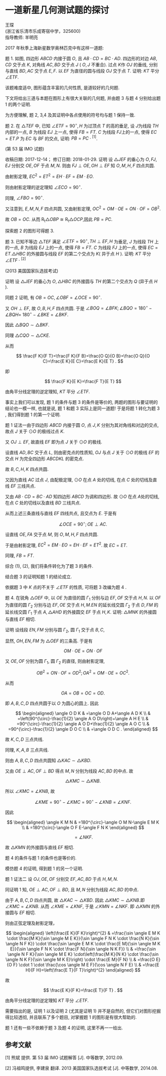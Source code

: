 # 一道新星几何测试题的探讨 

王琛<br>(浙江省乐清市乐成寄宿中学，325600)<br>指导教师: 羊明亮

2017 年秋季上海新星数学奥林匹克中有这样一道题:

题 1. 如图, 四边形 $A B C D$ 内接于圆 $O$, 且 $A B \cdot C D=B C \cdot A D$. 四边形的对边 $A B, C D$ 交于点 $K$, 对角线 $A C, B D$ 交于点 $J$ ( $O, J$ 不重合). 过点 $K$作 $O J$ 的垂线, 分别与直线 $B D, A C$ 交于点 $E, F$. 以 $E F$ 为直径的圆与线段 $O J$ 交于点 $T$. 证明: $K T$ 平分 $\angle E T F$.



该题难度适中, 图形蕴含丰富的几何性质, 是道较好的几何题.

下文将给出三道与本题在图形上有很大关联的几何题, 并由题 3 与题 4 分别给出题 1 的两个证明.

为方便理解, 题 2, 3,4 及其证明中各点使用的符号均与题 1 保持一致.

题 2. 在 $\triangle T E F$ 中, 已知 $\angle E T F=90^{\circ}, H$ 为过顶点 $T$ 的高的垂足, 设 $J$为线段 $T H$ 内部的一点, $B$ 为线段 $E J$ 上一点, 使得 $F B=F T$. $C$ 为线段 $F J$上的一点, 使得 $E C=E T . P$ 为 $E C$ 与 $B F$ 的交点, 证明: $P B=P C \cdot{ }^{[1]}$.

(第 53 届 IMO 试题)

收稿日期: 2017-12-14； 修订日期: 2018-01-29.
证明 设 $\triangle J E F$ 的垂心为 $O, F J, E J$ 分别交 $O E, O F$ 于点 $M, N$. 则由 $F J \perp O E, O H \perp E F$ 知 $O, M, H, F$ 四点共圆.

由射影定理, $E C^{2}=E T^{2}=E H \cdot E F=E M \cdot E O$.

则由射影定理的逆定理知 $\angle E C O=90^{\circ}$.

同理, $\angle F B O=90^{\circ}$.

又注意到, $E, M, N, F$ 四点共圆, 又由射影定理, $O C^{2}=O M \cdot O E=O N \cdot O F=O B^{2}$.

故 $O B=O C$. 从而 $\mathrm{R}_{\mathrm{t}} \triangle O B P \cong \mathrm{R}_{\mathrm{t}} \triangle O C P$,因此 $P B=P C$.



探索题 2 的图形可得题 3.

题 3. 已知不等边 $\triangle T E F$ 满足 $\angle E T F=90^{\circ}, T H \perp E F, H$ 为垂足, $J$ 为线段 $T H$ 上的一点, $B$ 为线段 $E J$ 上的一点, 使得 $F B=F T$. $C$ 为线段 $F J$ 上的一点, 使得 $E C=E T . \triangle H B C$ 的外接圆与线段 $E F$ 的第二个交点为 $K($ 异于点 $H$ ). 证明: $K T$ 平分 $\angle E T F \cdot{ }^{[2]}$

(2013 美国国家队选拔考试)

证明 设 $\triangle J E F$ 的垂心为 $O, \triangle H B C$ 的外接圆与 $T H$ 的第二个交点为 $Q$ (异于点 $H$ ).

同题 2 证明, 有 $O B=O C, \angle O B F=\angle O C E=90^{\circ}$.

又 $O H \perp E F$, 故 $O, B, H, F$ 四点共圆. 于是 $\angle B O Q=\angle B F K ; \angle B Q O=180^{\circ}-\angle B Q H=$ $180^{\circ}-\angle B K E=\angle B K F$.

因此 $\triangle B Q O \sim \triangle B K F$.

同理 $\triangle C Q O \sim \triangle C K E$.

从而



$$
\frac{F K}{F T}=\frac{F K}{F B}=\frac{O Q}{O B}=\frac{O Q}{O C}=\frac{E K}{E C}=\frac{E K}{E T} .
$$

即

$$
\frac{F K}{E K}=\frac{F T}{E T}
$$

由角平分线定理的逆定理知, $K T$ 平分 $\angle E T F$.

事实上我们可以发现, 题 1 的条件与题 3 的条件是等价的, 两题的图形与要证明的结论也一模一样, 也就是说, 题 1 和题 3 实际上是同一道题!
于是将题 1 转化为题 3 , 我们得到题 1 的第一个证明.

题 1 证法一由于四边形 $A B C D$ 内接于圆 $O$, 点 $J, K$ 分别为其对角线和对边的交点, 故点 $J$ 关于 $\odot O$ 的极线过点 $K$.

又 $O J \perp E F$, 故直线 $E F$ 即为点 $J$ 关于 $\odot O$ 的极线.

设直线 $A D, B C$ 交于点 $L$, 则由密克点的性质知, $O J$ 与点 $J$ 关于 $\odot O$ 的极线 $E F$ 的交点 $H$ 为完全四边形 $A B C D K L$ 的密克点.

故 $B, C, H, K$ 四点共圆.



又因为直线 $A C$ 过点 $J$, 由配极定理, $\odot O$ 在点 $A$ 处的切线, 在点 $C$ 处的切线及直线 $E F$ 三线共点.

又由 $A B \cdot C D=B C \cdot A D$ 知四边形 $A B C D$ 为调和四边形. 故 $\odot O$ 在点 $A$处的切线, 在点 $C$ 处的切线以及直线 $B D$ 三线共点.

从而上述三条直线与直线 $E F$ 四线共点, 且交点为 $E$. 于是有

$$
\angle O C E=90^{\circ} ; O E \perp A C .
$$

设直线 $O E, F A$ 交于点 $M$, 则 $O, M, H, F$ 四点共圆.

于是由射影定理, $E C^{2}=E M \cdot E O=E H \cdot E F=E T^{2}$. 故 $E C=E T$.

同理, $F B=F T$.

综合 (1), (2), 我们将条件转化为了题 3 的条件.

结合题 3 的证明知题 1 的结论成立.

依据题 3 中 $K$ 点的不关于 $\angle E T F$ 的性质, 可将题 3 改编为题 4 .

题 4. 在锐角 $\triangle O E F$ 中, 以 $O E$ 为直径的圆 $\Gamma_{1}$ 分别与边 $E F, O F$ 交于点 $H, N$. 以 $O F$ 为直径的圆 $\Gamma_{2}$ 分别与边 $E F, O E$ 交于点 $H, M . E N$ 的延长线交圆 $\Gamma_{2}$ 于点 $D, F M$ 的延长线交圆 $\Gamma_{1}$ 于点 $A, \triangle A H D$ 的外接圆交 $E F$ 于点 $H, K$. 证明: $\triangle M N K$ 的外接圆与直线 $E F$ 相切.

证明 设线段 $E N, F M$ 分别与圆 $\Gamma_{2}$, 圆 $\Gamma_{1}$ 交于点 $B, C$,



显然, $O H, E N, F M$ 为 $\triangle O E F$ 的三条高. 于是有

$$
O M \cdot O E=O N \cdot O F
$$

又 $O E, O F$ 分别为圆 $\Gamma_{1}$, 圆 $\Gamma_{2}$ 的直径, 则由射影定理,

$$
O B^{2}=O N \cdot O F=O D^{2} ; O A^{2}=O M \cdot O E=O C^{2} .
$$

从而

$$
O A=O B=O C=O D .
$$

即 $A, B, C, D$ 四点共圆于以 $O$ 为圆心的圆上. 因此

$$
\begin{aligned}
\angle O D K & =\angle O D A+\angle A D K \\
& =\left(90^{\circ}-\frac{1}{2} \angle A O D\right)+\angle A H E \\
& =90^{\circ}-\frac{1}{2} \angle A O D+\frac{1}{2} \angle A O C \\
& =90^{\circ}-\frac{1}{2} \angle D O C \\
& =\angle O D C .
\end{aligned}
$$

故 $K, C, D$ 三点共线.

同理, $K, A, B$ 三点共线.

则由 $A, B, C, D$ 四点共圆知 $\triangle K A C \sim \triangle K B D$.

又由 $O E \perp A C, O F \perp B D$ 得点 $M, N$ 分别为线段 $A C, B D$ 的中点. 故

$$
\triangle K M C \sim \triangle K N B .
$$

所以 $\angle K M C=\angle K N B$, 故

$$
\angle K M E=90^{\circ}-\angle K M C=90^{\circ}-\angle K N B=\angle K N F \text {. }
$$

因此

$$
\begin{aligned}
\angle K M N & =180^{\circ}-\angle O M N-\angle E M K \\
& =180^{\circ}-\angle O F E-\angle F N K
\end{aligned}
$$

$$
=\angle N K F \text {. }
$$

故 $\triangle K M N$ 的外接圆与直线 $E F$ 相切.

题 4 的条件与题 1 的条件也是等价的.

模仿题 4 的证明, 得到题 1 的另一个证明.

题 1 证法二 设 $O J, O E, O F$ 分别交 $E F, A C, B D$ 于点 $H, M, N$.



同证明 1 知, $O E \perp A C, O F \perp B D$, 且 $M, N$ 分别为线段 $A C, B D$ 的中点.

由于 $A, B, C, D$ 四点共圆, 故 $\triangle K A C \sim \triangle K B D$. 因此 $\triangle K M C \sim \triangle K N B$.即 $\angle K M C=\angle K N B$. 从而 $\angle K M E=\angle K N F$, 于是 $\angle K M N=\angle N K F$. 即 $\triangle K M N$ 的外接圆与 $E F$ 相切.

则由正弦定理及射影定理，

$$
\begin{aligned}
\left(\frac{E K}{F K}\right)^{2} & =\frac{\sin \angle E M K \cdot \frac{M K}{\sin \angle M E K}}{\sin \angle F N K \cdot \frac{N K}{\sin \angle N F K}} \cdot \frac{\sin \angle E M K \cdot \frac{E M}{\sin \angle M K E}}{\sin \angle F N K \cdot \frac{F N}{\sin \angle N K F}} \\
& =\frac{\sin \angle N F K}{\sin \angle M E K} \cdot\left(\frac{M K}{N K} \cdot \frac{\sin \angle N K F}{\sin \angle M K E}\right) \cdot \frac{E M}{F N} \\
& =\frac{O E}{O F} \cdot 1 \cdot \frac{\cos \angle M E F}{\cos \angle N F E} \\
& =\frac{E H}{F H}=\left(\frac{E T}{F T}\right)^{2}
\end{aligned}
$$

故

$$
\frac{E K}{F K}=\frac{E T}{F T} .
$$

由角平分线定理的逆定理知 $K T$ 平分 $\angle E T F$.

需要指出的是, 证明 1 以及证明 2 (尤其是证明 1) 并不是自然的, 但它们对图形挖掘得比较透彻, 并且联系了多个题目, 对掌握题 1 的图形是有很大帮助的.

题 1 还有一些不依赖于题 3 及题 4 的证明, 这里不再一一给出.

## 参考文献

[1] 熊斌 提供. 第 53 届 IMO 试题解答 [J]. 中等数学, 2012.09.

[2] 冯祖鸣提供, 李建泉 翻译. 2013 美国国家队选拔考试 [J]. 中等数学, 2014.08.

